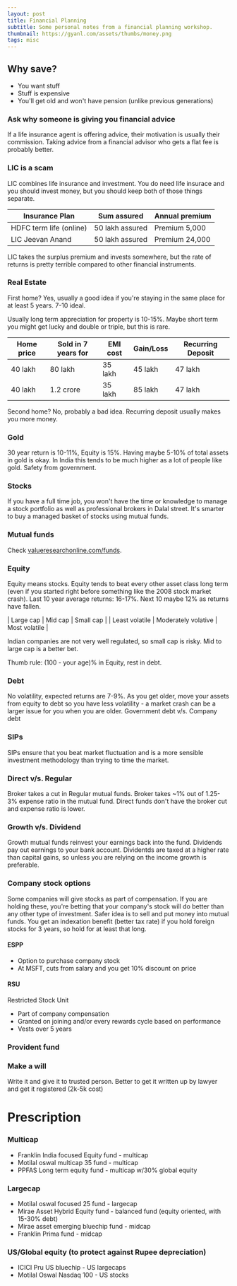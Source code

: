 ```yaml
---
layout: post
title: Financial Planning
subtitle: Some personal notes from a financial planning workshop.
thumbnail: https://gyanl.com/assets/thumbs/money.png
tags: misc
---
```



## Why save?
- You want stuff
- Stuff is expensive
- You'll get old and won't have pension (unlike previous generations)

### Ask why someone is giving you financial advice
If a life insurance agent is offering advice, their motivation is usually their commission. Taking advice from a financial advisor who gets a flat fee is probably better.

### LIC is a scam

LIC combines life insurance and investment. You do need life insurace and you should invest money, but you should keep both of those things separate.

| Insurance Plan          | Sum assured     | Annual premium |
|-------------------------|-----------------|----------------|
| HDFC term life (online) | 50 lakh assured | Premium 5,000  |
| LIC Jeevan Anand        | 50 lakh assured | Premium 24,000 |

LIC takes the surplus premium and invests somewhere, but the rate of returns is pretty terrible compared to other financial instruments. 

### Real Estate

First home? Yes, usually a good idea if you're staying in the same place for at least 5 years. 7-10 ideal.

Usually long term appreciation for property is 10-15%. Maybe short term you might get lucky and double or triple, but this is rare.

| Home price | Sold in 7 years for | EMI cost | Gain/Loss | Recurring Deposit |
|------------|---------------------|----------|-----------|-------------------|
| 40 lakh    | 80 lakh             | 35 lakh  | 45 lakh   | 47 lakh           |
| 40 lakh    | 1.2 crore           | 35 lakh  | 85 lakh   | 47 lakh           |

Second home? No, probably a bad idea. Recurring deposit usually makes you more money. 

### Gold
30 year return is 10-11%, Equity is 15%. 
Having maybe 5-10% of total assets in gold is okay. In India this tends to be much higher as a lot of people like gold. Safety from government.

### Stocks
If you have a full time job, you won't have the time or knowledge to manage a stock portfolio as well as professional brokers in Dalal street. It's smarter to buy a managed basket of stocks using mutual funds.

### Mutual funds
Check [valueresearchonline.com/funds](https://www.valueresearchonline.com/funds).

### Equity
Equity means stocks. Equity tends to beat every other asset class long term (even if you started right before something like the 2008 stock market crash).
Last 10 year average returns: 16-17%. Next 10 maybe 12% as returns have fallen. 

| Large cap         | Mid cap               | Small cap     |
| Least volatile    | Moderately volative   | Most volatile | 

Indian companies are not very well regulated, so small cap is risky. Mid to large cap is a better bet.

Thumb rule: (100 - your age)% in Equity, rest in debt.

### Debt
No volatility, expected returns are 7-9%.
As you get older, move your assets from equity to debt so you have less volatility - a market crash can be a larger issue for you when you are older.
Government debt v/s. Company debt

### SIPs
SIPs ensure that you beat market fluctuation and is a more sensible investment methodology than trying to time the market.

### Direct v/s. Regular
Broker takes a cut in Regular mutual funds. Broker takes ~1% out of 1.25-3% expense ratio in the mutual fund. Direct funds don't have the broker cut and expense ratio is lower. 

### Growth v/s. Dividend
Growth mutual funds reinvest your earnings back into the fund. 
Dividends pay out earnings to your bank account. Dividentds are taxed at a higher rate than capital gains, so unless you are relying on the income growth is preferable.

### Company stock options
Some companies will give stocks as part of compensation. If you are holding these, you're betting that your company's stock will do better than any other type of investment. Safer idea is to sell and put money into mutual funds. You get an indexation benefit (better tax rate) if you hold foreign stocks for 3 years, so hold for at least that long. 

#### ESPP 
- Option to purchase company stock
- At MSFT, cuts from salary and you get 10% discount on price

#### RSU
Restricted Stock Unit
- Part of company compensation
- Granted on joining and/or every rewards cycle based on performance
- Vests over 5 years

### Provident fund

### Make a will
Write it and give it to trusted person. 
Better to get it written up by lawyer and get it registered (2k-5k cost)

# Prescription

### Multicap
- Franklin India focused Equity fund - multicap
- Motilal oswal multicap 35 fund - multicap
- PPFAS Long term equity fund - multicap w/30% global equity

### Largecap
- Motilal oswal focused 25 fund - largecap
- Mirae Asset Hybrid Equity fund - balanced fund (equity oriented, with 15-30% debt)
- Mirae asset emerging bluechip fund - midcap
- Franklin Prima fund - midcap

### US/Global equity (to protect against Rupee depreciation)
- ICICI Pru US bluechip - US largecaps
- Motilal Oswal Nasdaq 100 - US stocks



